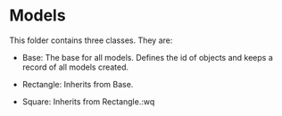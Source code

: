 # Models





This folder contains three classes. They are:

 - Base: The base for all models. Defines the id of objects and keeps a record of all models created.

 - Rectangle: Inherits from Base.

 - Square: Inherits from Rectangle.:wq

